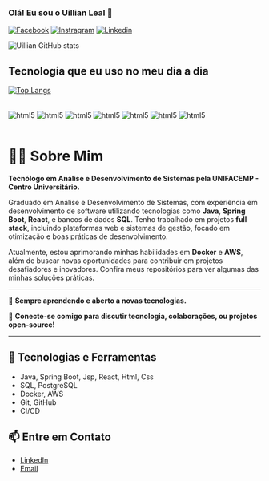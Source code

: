 ### Olá! Eu sou o Uillian Leal 👋

[![Facebook](https://img.shields.io/badge/Facebook-1877F2?style=for-the-badge&logo=facebook&logoColor=white)](https://www.facebook.com/willian.leal.142/)
[![Instragram](https://img.shields.io/badge/Instagram-E4405F?style=for-the-badge&logo=instagram&logoColor=white)](https://www.instagram.com/uillian_leal/)
[![Linkedin](https://img.shields.io/badge/LinkedIn-0077B5?style=for-the-badge&logo=linkedin&logoColor=white)](linkedin.com/in/uillian-leal-santos-06a897161)

![Uillian GitHub stats](https://github-readme-stats.vercel.app/api?username=Uillianleal&show_icons=true&theme=dark)

## Tecnologia que eu uso no meu dia a dia

[![Top Langs](https://github-readme-stats.vercel.app/api/top-langs/?username=Uillianleal&layout=compact)](https://github.com/anuraghazra/github-readme-stats)

<div style="display: inline_block"><br/>
    <img align="center" alt="html5" src="https://img.shields.io/badge/Java-ED8B00?style=for-the-badge&logo=openjdk&logoColor=white" >
    <img align="center" alt="html5" src="https://img.shields.io/badge/Spring-6DB33F?style=for-the-badge&logo=spring&logoColor=white" >
    <img align="center" alt="html5" src="https://img.shields.io/badge/React-20232A?style=for-the-badge&logo=react&logoColor=61DAFB" >
    <img align="center" alt="html5" src="https://img.shields.io/badge/HTML5-E34F26?style=for-the-badge&logo=html5&logoColor=white" >
    <img align="center" alt="html5" src="https://img.shields.io/badge/CSS3-1572B6?style=for-the-badge&logo=css3&logoColor=white" >
    <img align="center" alt="html5" src="https://img.shields.io/badge/JavaScript-F7DF1E?style=for-the-badge&logo=javascript&logoColor=black" >
    <img align="center" alt="html5" src="https://img.shields.io/badge/TypeScript-007ACC?style=for-the-badge&logo=typescript&logoColor=white" >
</div> <br/>

# 👨‍💻 Sobre Mim

**Tecnólogo em Análise e Desenvolvimento de Sistemas pela UNIFACEMP - Centro Universitário.**

Graduado em Análise e Desenvolvimento de Sistemas, com experiência em desenvolvimento de software utilizando tecnologias como **Java**, **Spring Boot**, **React**, e bancos de dados **SQL**. Tenho trabalhado em projetos **full stack**, incluindo plataformas web e sistemas de gestão, focado em otimização e boas práticas de desenvolvimento.

Atualmente, estou aprimorando minhas habilidades em **Docker** e **AWS**, além de buscar novas oportunidades para contribuir em projetos desafiadores e inovadores. Confira meus repositórios para ver algumas das minhas soluções práticas.

---

🌱 **Sempre aprendendo e aberto a novas tecnologias.**

🔗 **Conecte-se comigo para discutir tecnologia, colaborações, ou projetos open-source!**

---

## 🚀 Tecnologias e Ferramentas

- Java, Spring Boot, Jsp, React, Html, Css
- SQL, PostgreSQL
- Docker, AWS
- Git, GitHub
- CI/CD

## 📫 Entre em Contato

- [LinkedIn](https://www.linkedin.com/in/uillian-leal-santos-06a897161/)
- [Email](willianleal52@hotmail.com)

